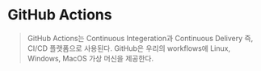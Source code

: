 # GitHub Actions

> GitHub Actions는 Continuous Integeration과 Continuous Delivery 즉, CI/CD 플랫폼으로 사용된다. GitHub은 우리의 workflows에 Linux, Windows, MacOS 가상 머신을 제공한다.
